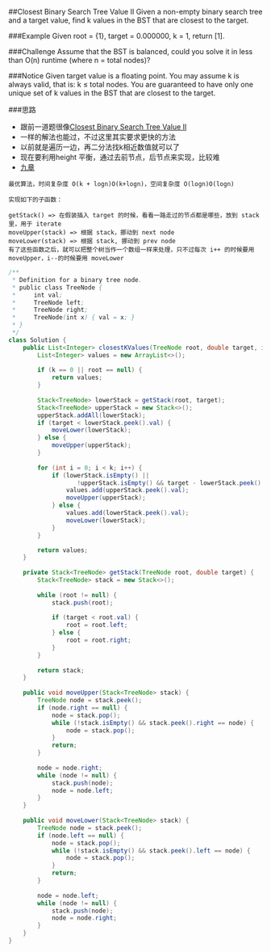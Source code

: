 ##Closest Binary Search Tree Value II
  Given a non-empty binary search tree and a target value, find k values in the BST that are closest to the target.

###Example
  Given root = {1}, target = 0.000000, k = 1, return [1].

###Challenge
  Assume that the BST is balanced, could you solve it in less than O(n) runtime (where n = total nodes)?

###Notice
  Given target value is a floating point.
  You may assume k is always valid, that is: k ≤ total nodes.
  You are guaranteed to have only one unique set of k values in the BST that are closest to the target.
  
###思路
- 跟前一道题很像[Closest Binary Search Tree Value II](https://rwang23.gitbooks.io/lintcodebook/content/BinaryTree/Closest-Binary-Search-Tree-Value-II.html)
- 一样的解法也能过，不过这里其实要求更快的方法
- 以前就是遍历一边，再二分法找k相近数值就可以了
- 现在要利用height 平衡，通过去前节点，后节点来实现，比较难
- [九章](https://www.jiuzhang.com/solution/closest-binary-search-tree-value-ii/)

```
最优算法，时间复杂度 O(k + logn)O(k+logn)，空间复杂度 O(logn)O(logn)

实现如下的子函数：

getStack() => 在假装插入 target 的时候，看看一路走过的节点都是哪些，放到 stack 里，用于 iterate
moveUpper(stack) => 根据 stack，挪动到 next node
moveLower(stack) => 根据 stack, 挪动到 prev node
有了这些函数之后，就可以把整个树当作一个数组一样来处理，只不过每次 i++ 的时候要用 moveUpper，i--的时候要用 moveLower
```

```java
/**
 * Definition for a binary tree node.
 * public class TreeNode {
 *     int val;
 *     TreeNode left;
 *     TreeNode right;
 *     TreeNode(int x) { val = x; }
 * }
 */
class Solution {
    public List<Integer> closestKValues(TreeNode root, double target, int k) {
        List<Integer> values = new ArrayList<>();
        
        if (k == 0 || root == null) {
            return values;
        }
        
        Stack<TreeNode> lowerStack = getStack(root, target);
        Stack<TreeNode> upperStack = new Stack<>();
        upperStack.addAll(lowerStack);
        if (target < lowerStack.peek().val) {
            moveLower(lowerStack);
        } else {
            moveUpper(upperStack);
        }
        
        for (int i = 0; i < k; i++) {
            if (lowerStack.isEmpty() ||
                   !upperStack.isEmpty() && target - lowerStack.peek().val > upperStack.peek().val - target) {
                values.add(upperStack.peek().val);
                moveUpper(upperStack);
            } else {
                values.add(lowerStack.peek().val);
                moveLower(lowerStack);
            }
        }

        return values;
    }
    
    private Stack<TreeNode> getStack(TreeNode root, double target) {
        Stack<TreeNode> stack = new Stack<>();
        
        while (root != null) {
            stack.push(root);
            
            if (target < root.val) {
                root = root.left;
            } else {
                root = root.right;
            }
        }
        
        return stack;
    }
    
    public void moveUpper(Stack<TreeNode> stack) {
        TreeNode node = stack.peek();
        if (node.right == null) {
            node = stack.pop();
            while (!stack.isEmpty() && stack.peek().right == node) {
                node = stack.pop();
            }
            return;
        }
        
        node = node.right;
        while (node != null) {
            stack.push(node);
            node = node.left;
        }
    }
    
    public void moveLower(Stack<TreeNode> stack) {
        TreeNode node = stack.peek();
        if (node.left == null) {
            node = stack.pop();
            while (!stack.isEmpty() && stack.peek().left == node) {
                node = stack.pop();
            }
            return;
        }
        
        node = node.left;
        while (node != null) {
            stack.push(node);
            node = node.right;
        }
    }
}
```
